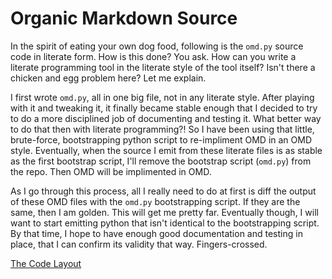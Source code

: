 # Organic Markdown Source

In the spirit of eating your own dog food, following is the `omd.py` source code in literate form. How is this done? You ask. How can you write a literate programming tool in the literate style of the tool itself? Isn't there a chicken and egg problem here? Let me explain.

I first wrote `omd.py`, all in one big file, not in any literate style. After playing with it and tweaking it, it finally became stable enough that I decided to try to do a more disciplined job of documenting and testing it. What better way to do that then with literate programming?! So I have been using that little, brute-force, bootstrapping python script to re-impliment OMD in an OMD style. Eventually, when the source I emit from these literate files is as stable as the first bootstrap script, I'll remove the bootstrap script (`omd.py`) from the repo. Then OMD will be implimented in OMD.

As I go through this process, all I really need to do at first is diff the output of these OMD files with the `omd.py` bootstrapping script. If they are the same, then I am golden. This will get me pretty far. Eventually though, I will want to start emitting python that isn't identical to the bootstrapping script. By that time, I hope to have enough good documentation and testing in place, that I can confirm its validity that way. Fingers-crossed.

[The Code Layout](code.o.md)
